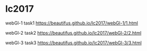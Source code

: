 # lc2017
webGl-1   task1 https://beautifus.github.io/lc2017/webGl-1/1.html

webGl-2   task2 https://beautifus.github.io/lc2017/webGl-2/2.html

webGl-3   task3 https://beautifus.github.io/lc2017/webGl-3/3.html



 
